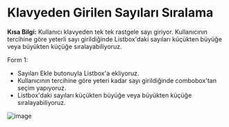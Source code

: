 # Klavyeden Girilen Sayıları Sıralama 

**Kısa Bilgi:** Kullanıcı klavyeden tek tek rastgele sayı giriyor. Kullanıcının tercihine göre yeterli sayı girildiğinde Listbox'daki sayıları küçükten büyüğe 
veya büyükten küçüğe sıralayabiliyoruz.

Form 1:
- Sayıları Ekle butonuyla Listbox'a ekliyoruz.
- Kullanıcının tercihine göre yeteri kadar sayı girildiğinde combobox'tan seçim yapıyoruz.
- Listbox'daki sayıları küçükten büyüğe veya büyükten küçüğe sıralayabiliyoruz.

![image](https://user-images.githubusercontent.com/82734214/116884663-a82e9e80-ac2f-11eb-97b3-74f4046245c4.png)
